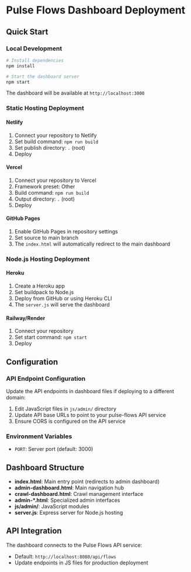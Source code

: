 # Pulse Flows Dashboard Deployment

## Quick Start

### Local Development
```bash
# Install dependencies
npm install

# Start the dashboard server
npm start
```

The dashboard will be available at `http://localhost:3000`

### Static Hosting Deployment

#### Netlify
1. Connect your repository to Netlify
2. Set build command: `npm run build`
3. Set publish directory: `.` (root)
4. Deploy

#### Vercel
1. Connect your repository to Vercel
2. Framework preset: Other
3. Build command: `npm run build`
4. Output directory: `.` (root)
5. Deploy

#### GitHub Pages
1. Enable GitHub Pages in repository settings
2. Set source to main branch
3. The `index.html` will automatically redirect to the main dashboard

### Node.js Hosting Deployment

#### Heroku
1. Create a Heroku app
2. Set buildpack to Node.js
3. Deploy from GitHub or using Heroku CLI
4. The `server.js` will serve the dashboard

#### Railway/Render
1. Connect your repository
2. Set start command: `npm start`
3. Deploy

## Configuration

### API Endpoint Configuration
Update the API endpoints in dashboard files if deploying to a different domain:

1. Edit JavaScript files in `js/admin/` directory
2. Update API base URLs to point to your pulse-flows API service
3. Ensure CORS is configured on the API service

### Environment Variables
- `PORT`: Server port (default: 3000)

## Dashboard Structure

- **index.html**: Main entry point (redirects to admin dashboard)
- **admin-dashboard.html**: Main navigation hub
- **crawl-dashboard.html**: Crawl management interface
- **admin-*.html**: Specialized admin interfaces
- **js/admin/**: JavaScript modules
- **server.js**: Express server for Node.js hosting

## API Integration

The dashboard connects to the Pulse Flows API service:
- Default: `http://localhost:8080/api/flows`
- Update endpoints in JS files for production deployment
